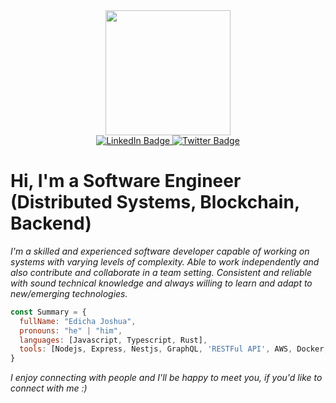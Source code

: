 <div id="header" align="center">
  <img src="https://media.giphy.com/media/gjrYDwbjnK8x36xZIO/giphy.gif" width="200"/>
  
  <div id="badges">
    <a href="https://www.linkedin.com/in/joshua-edicha-a247a2184">
      <img src="https://img.shields.io/badge/LinkedIn-blue?style=for-the-badge&logo=linkedin&logoColor=white" alt="LinkedIn Badge"/>
    </a>
    <a href="https://twitter.com/joshuaedicha">
      <img src="https://img.shields.io/badge/Twitter-blue?style=for-the-badge&logo=twitter&logoColor=white" alt="Twitter Badge"/>
    </a>
  </div>
</div>

# Hi, I'm a Software Engineer (Distributed Systems, Blockchain, Backend)
<i>I'm a skilled and experienced software developer capable of working on systems with varying levels of complexity. Able to work independently and also contribute and collaborate in a team setting. Consistent and reliable with sound technical knowledge and always willing to learn and adapt to new/emerging technologies.</i>
```js
const Summary = {
  fullName: "Edicha Joshua",
  pronouns: "he" | "him",
  languages: [Javascript, Typescript, Rust],
  tools: [Nodejs, Express, Nestjs, GraphQL, 'RESTFul API', AWS, Docker, Git, MongoDB, 'Sequalize ORM', Kubernetes, etc],
}
```
<i>I enjoy connecting with people and I'll be happy to meet you, if you'd like to connect with me :)</i>

